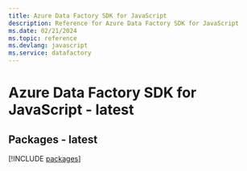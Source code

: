```yaml
---
title: Azure Data Factory SDK for JavaScript
description: Reference for Azure Data Factory SDK for JavaScript
ms.date: 02/21/2024
ms.topic: reference
ms.devlang: javascript
ms.service: datafactory
---
```

# Azure Data Factory SDK for JavaScript - latest
## Packages - latest
[!INCLUDE [packages](data-factory-index.md)]